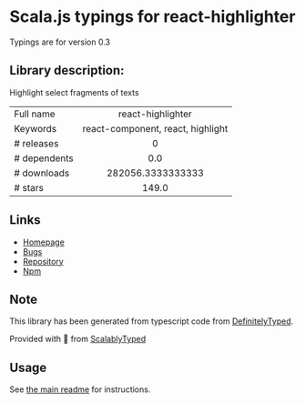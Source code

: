 
# Scala.js typings for react-highlighter

Typings are for version 0.3

## Library description:
Highlight select fragments of texts

|                    |                 |
| ------------------ | :-------------: |
| Full name          | react-highlighter |
| Keywords           | react-component, react, highlight |
| # releases         | 0 |
| # dependents       | 0.0 |
| # downloads        | 282056.3333333333 |
| # stars            | 149.0 |

## Links
- [Homepage](https://github.com/helior/react-highlighter)
- [Bugs](https://github.com/helior/react-highlighter/issues)
- [Repository](https://github.com/helior/react-highlighter)
- [Npm](https://www.npmjs.com/package/react-highlighter)
    


## Note
This library has been generated from typescript code from [DefinitelyTyped](https://definitelytyped.org).

Provided with :purple_heart: from [ScalablyTyped](https://github.com/oyvindberg/ScalablyTyped)

## Usage
See [the main readme](../../readme.md) for instructions.


